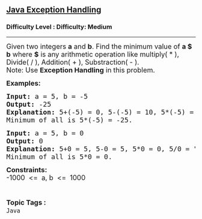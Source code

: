 <h2><a href="https://www.geeksforgeeks.org/problems/java-exception-handling-1606978567/1?page=1&category=Java&difficulty=Medium&sortBy=submissions">Java Exception Handling</a></h2><h3>Difficulty Level : Difficulty: Medium</h3><hr><div class="problems_problem_content__Xm_eO"><p><span style="font-size: 18px;">Given two integers <strong>a</strong> and <strong>b</strong>. Find the minimum value of <strong>a $ b</strong> where <strong>$</strong> is any arithmetic operation like multiply( * ), Divide( / ), Addition( + ), Substraction( - ). <br></span><span style="font-size: 18px;">Note: Use <strong>Exception Handling</strong> in this problem.<br></span></p>
<p><strong><span style="font-size: 18px;">Examples:</span></strong></p>
<pre><span style="font-size: 18px;"><strong>Input: </strong>a = 5, b = -5</span>
<span style="font-size: 18px;"><strong>Output: </strong>-25</span>
<span style="font-size: 18px;"><strong>Explanation: </strong>5+(-5) = 0, 5-(-5) = 10, 5*(-5) = -25, 5/(-5) = -1</span>
<span style="font-size: 18px;">Minimum of all is 5*(-5) = -25.</span></pre>
<pre><span style="font-size: 18px;"><strong>Input: </strong>a = 5, b = 0</span>
<span style="font-size: 18px;"><strong>Output: </strong>0</span>
<span style="font-size: 18px;"><strong>Explanation: </strong>5+0 = 5, 5-0 = 5, 5*0 = 0, 5/0 = "Exception Handling"</span>
<span style="font-size: 18px;">Minimum of all is 5*0 = 0.</span></pre>
<p><strong><span style="font-size: 18px;">Constraints:<br></span></strong><span style="font-size: 18px;">-1000 &nbsp;&lt;= &nbsp;a, b &nbsp;&lt;= &nbsp;1000</span></p></div><br><p><span style=font-size:18px><strong>Topic Tags : </strong><br><code>Java</code>&nbsp;